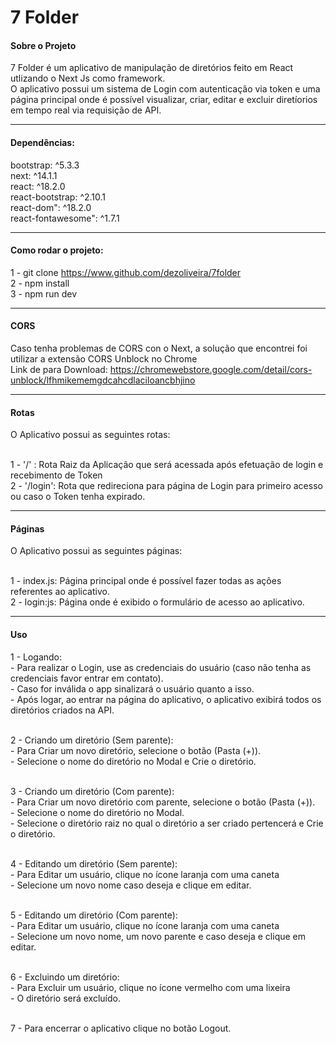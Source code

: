 # 7 Folder
#### Sobre o Projeto
7 Folder é um aplicativo de manipulação de diretórios feito em React utlizando o Next Js como framework. </br> 
O aplicativo possui um sistema de Login com autenticação via token e uma página principal onde é possível visualizar, criar, editar e excluir diretíorios em tempo real via requisição de API.

------------
#### Dependências:
bootstrap: ^5.3.3 </br> 
next: ^14.1.1 </br> 
react: ^18.2.0 </br> 
react-bootstrap: ^2.10.1 </br> 
react-dom": ^18.2.0 </br> 
react-fontawesome": ^1.7.1

------------
#### Como rodar o projeto:
1 - git clone https://www.github.com/dezoliveira/7folder </br> 
2 - npm install </br> 
3 - npm run dev

------------
#### CORS
Caso tenha problemas de CORS con o Next, a solução que encontrei foi utilizar a extensão CORS Unblock no Chrome </br> 
Link de para Download: https://chromewebstore.google.com/detail/cors-unblock/lfhmikememgdcahcdlaciloancbhjino

------------
#### Rotas
O Aplicativo possui as seguintes rotas: </br></br> 

1 - '/' : Rota Raiz da Aplicação que será acessada após efetuação de login e recebimento de Token </br> 
2 - '/login': Rota que redireciona para página de Login para primeiro acesso ou caso o Token tenha expirado.

------------
#### Páginas
O Aplicativo possui as seguintes páginas: </br></br> 

1 - index.js: Página principal onde é possível fazer todas as ações referentes ao aplicativo. </br>
2 - login:js: Página onde é exibido o formulário de acesso ao aplicativo.

------------
#### Uso
1 - Logando: </br>
    - Para realizar o Login, use as credenciais do usuário (caso não tenha as credenciais favor entrar em contato). </br>
    - Caso for inválida o app sinalizará o usuário quanto a isso. </br>
    - Após logar, ao entrar na página do aplicativo, o aplicativo exibirá todos os diretórios criados na API. </br></br>

2 - Criando um diretório (Sem parente): </br>
    - Para Criar um novo diretório, selecione o botão (Pasta (+)). </br>
    - Selecione o nome do diretório no Modal e Crie o diretório. </br></br>

3 - Criando um diretório (Com parente): </br>
    - Para Criar um novo diretório com parente, selecione o botão (Pasta (+)). </br>
    - Selecione o nome do diretório no Modal. </br>
    - Selecione o diretório raiz no qual o diretório a ser criado pertencerá e Crie o diretório. </br></br>

4 - Editando um diretório (Sem parente): </br>
    - Para Editar um usuário, clique no ícone laranja com uma caneta </br>
    - Selecione um novo nome caso deseja e clique em editar. </br></br>

5 - Editando um diretório (Com parente): </br>
    - Para Editar um usuário, clique no ícone laranja com uma caneta </br>
    - Selecione um novo nome, um novo parente e caso deseja e clique em editar. </br></br>

6 - Excluindo um diretório: </br>
    - Para Excluir um usuário, clique no ícone vermelho com uma lixeira </br>
    - O diretório será excluído. </br></br>

7 - Para encerrar o aplicativo clique no botão Logout. 